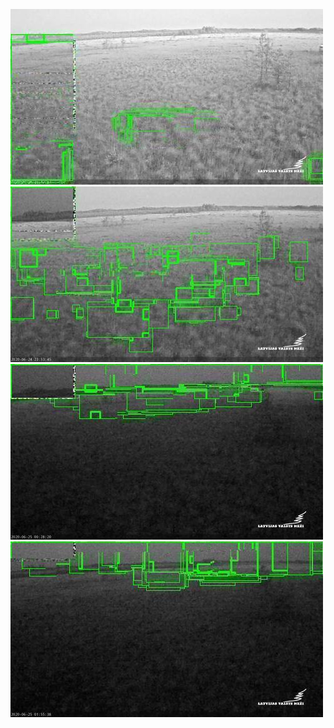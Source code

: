 ![20200624-221448-224453](in/20200624/20200624-221448-224453_0_.jpg)
![20200624-224458-231503](in/20200624/20200624-224458-231503_0_.jpg)
![20200624-231508-234513](in/20200624/20200624-231508-234513_0_.jpg)
![20200625-003018-010023](in/20200625/20200625-003018-010023_0_.jpg)

